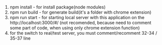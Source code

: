 1) npm install - for install package(node modules)
2) npm run build - for generate build(it's a folder with chrome extension)
3) npm run start - for starting local server with this application on the http://localhost:3000/#/ (not recomended, because need to comment some part of code, when using only chrome extension function)
4) for the switch to real/test server, you must comment/recomment 32-34 / 35-37 line